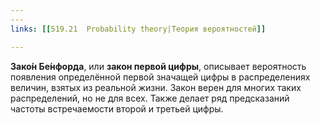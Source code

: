 ```yaml
---
---
links: [[519.21  Probability theory|Теория вероятностей]]

---
```


**Зако́н Бе́нфорда**, или **закон первой цифры**, описывает вероятность появления определённой первой значащей цифры в распределениях величин, взятых из реальной жизни. Закон верен для многих таких распределений, но не для всех. Также делает ряд предсказаний частоты встречаемости второй и третьей цифры.

